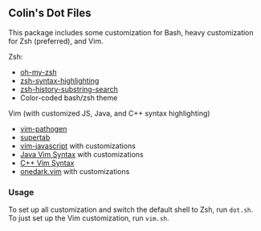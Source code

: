 ## Colin's Dot Files

This package includes some customization for Bash, heavy customization for Zsh (preferred), and Vim.

Zsh:
- [oh-my-zsh](https://github.com/robbyrussell/oh-my-zsh)
- [zsh-syntax-highlighting](https://github.com/zsh-users/zsh-syntax-highlighting)
- [zsh-history-substring-search](https://github.com/zsh-users/zsh-history-substring-search)
- Color-coded bash/zsh theme

Vim (with customized JS, Java, and C++ syntax highlighting)
- [vim-pathogen](https://github.com/tpope/vim-pathogen)
- [supertab](https://github.com/ervandew/supertab)
- [vim-javascript](https://github.com/pangloss/vim-javascript) with customizations
- [Java Vim Syntax](http://www.fleiner.com/vim/syntax/java.vim) with customizations
- [C++ Vim Syntax](http://www.haeggblad.com)
- [onedark.vim](https://github.com/joshdick/onedark.vim) with customizations

### Usage
To set up all customization and switch the default shell to Zsh, run `dot.sh`. To just set up the Vim customization, run `vim.sh`.


